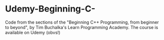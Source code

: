 # Udemy-Beginning-C-

Code from the sections of the "Beginning C++ Programming, from beginner to beyond", by 
Tim Buchalka's Learn Programming Academy.  The course is available on Udemy (obvs!)
